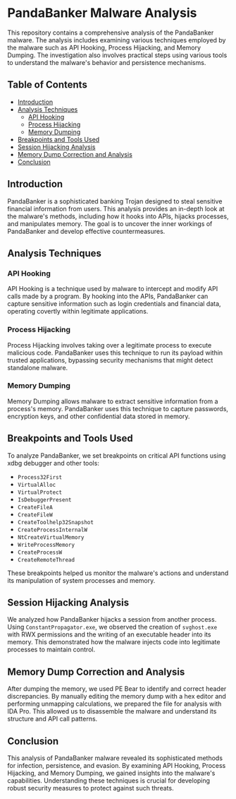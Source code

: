 # PandaBanker Malware Analysis

This repository contains a comprehensive analysis of the PandaBanker malware. The analysis includes examining various techniques employed by the malware such as API Hooking, Process Hijacking, and Memory Dumping. The investigation also involves practical steps using various tools to understand the malware's behavior and persistence mechanisms.

## Table of Contents

- [Introduction](#introduction)
- [Analysis Techniques](#analysis-techniques)
  - [API Hooking](#api-hooking)
  - [Process Hijacking](#process-hijacking)
  - [Memory Dumping](#memory-dumping)
- [Breakpoints and Tools Used](#breakpoints-and-tools-used)
- [Session Hijacking Analysis](#session-hijacking-analysis)
- [Memory Dump Correction and Analysis](#memory-dump-correction-and-analysis)
- [Conclusion](#conclusion)

## Introduction

PandaBanker is a sophisticated banking Trojan designed to steal sensitive financial information from users. This analysis provides an in-depth look at the malware's methods, including how it hooks into APIs, hijacks processes, and manipulates memory. The goal is to uncover the inner workings of PandaBanker and develop effective countermeasures.

## Analysis Techniques

### API Hooking

API Hooking is a technique used by malware to intercept and modify API calls made by a program. By hooking into the APIs, PandaBanker can capture sensitive information such as login credentials and financial data, operating covertly within legitimate applications.

### Process Hijacking

Process Hijacking involves taking over a legitimate process to execute malicious code. PandaBanker uses this technique to run its payload within trusted applications, bypassing security mechanisms that might detect standalone malware.

### Memory Dumping

Memory Dumping allows malware to extract sensitive information from a process's memory. PandaBanker uses this technique to capture passwords, encryption keys, and other confidential data stored in memory.

## Breakpoints and Tools Used

To analyze PandaBanker, we set breakpoints on critical API functions using xdbg debugger and other tools:

- `Process32First`
- `VirtualAlloc`
- `VirtualProtect`
- `IsDebuggerPresent`
- `CreateFileA`
- `CreateFileW`
- `CreateToolhelp32Snapshot`
- `CreateProcessInternalW`
- `NtCreateVirtualMemory`
- `WriteProcessMemory`
- `CreateProcessW`
- `CreateRemoteThread`

These breakpoints helped us monitor the malware's actions and understand its manipulation of system processes and memory.

## Session Hijacking Analysis

We analyzed how PandaBanker hijacks a session from another process. Using `ConstantPropagator.exe`, we observed the creation of `svghost.exe` with RWX permissions and the writing of an executable header into its memory. This demonstrated how the malware injects code into legitimate processes to maintain control.

## Memory Dump Correction and Analysis

After dumping the memory, we used PE Bear to identify and correct header discrepancies. By manually editing the memory dump with a hex editor and performing unmapping calculations, we prepared the file for analysis with IDA Pro. This allowed us to disassemble the malware and understand its structure and API call patterns.

## Conclusion

This analysis of PandaBanker malware revealed its sophisticated methods for infection, persistence, and evasion. By examining API Hooking, Process Hijacking, and Memory Dumping, we gained insights into the malware's capabilities. Understanding these techniques is crucial for developing robust security measures to protect against such threats.
